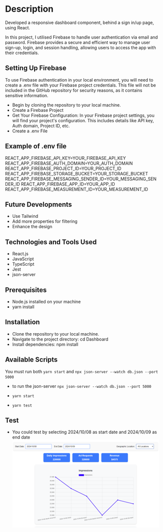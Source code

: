 # Description

Developed a responsive dashboard component, behind a sign in/up page, using React.

In this project, I utilised Firebase to handle user authentication via email and password. Firebase provides a secure and efficient way to manage user sign-up, login, and session handling, allowing users to access the app with their credentials.

## Setting Up Firebase

To use Firebase authentication in your local environment, you will need to create a .env file with your Firebase project credentials. This file will not be included in the GitHub repository for security reasons, as it contains sensitive information.

- Begin by cloning the repository to your local machine.
- Create a Firebase Project
- Get Your Firebase Configuration: In your Firebase project settings, you will find your project's configuration. This includes details like API key, Auth domain, Project ID, etc.
- Create a .env File

## Example of .env file

REACT_APP_FIREBASE_API_KEY=YOUR_FIREBASE_API_KEY
REACT_APP_FIREBASE_AUTH_DOMAIN=YOUR_AUTH_DOMAIN
REACT_APP_FIREBASE_PROJECT_ID=YOUR_PROJECT_ID
REACT_APP_FIREBASE_STORAGE_BUCKET=YOUR_STORAGE_BUCKET
REACT_APP_FIREBASE_MESSAGING_SENDER_ID=YOUR_MESSAGING_SENDER_ID
REACT_APP_FIREBASE_APP_ID=YOUR_APP_ID
REACT_APP_FIREBASE_MEASUREMENT_ID=YOUR_MEASUREMENT_ID

## Future Developments

- Use Tailwind
- Add more properties for filtering
- Enhance the design

## Technologies and Tools Used

- React.js
- JavaScript
- TypeScript
- Jest
- json-server

## Prerequisites

- Node.js installed on your machine
- yarn install

## Installation

- Clone the repository to your local machine.
- Navigate to the project directory: cd Dashboard
- Install dependencies: npm install

## Available Scripts

You must run both `yarn start` and `npx json-server --watch db.json --port 5000`

- to run the json-server `npx json-server --watch db.json --port 5000`

- `yarn start`

- `yarn test`

## Test

- You could test by selecting 2024/10/08 as start date and 2024/10/09 as end date
  ![alt text](image.png)

